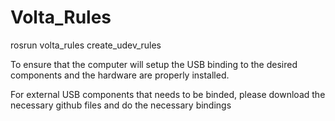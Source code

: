 # Volta_Rules
rosrun volta_rules create_udev_rules 

To ensure that the computer will setup the USB binding to the desired components and the hardware are properly installed. 

For external USB components that needs to be binded, please download the necessary github files and do the necessary bindings

